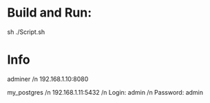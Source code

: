 
# Build and Run:
sh ./Script.sh

# Info
adminer /n
192.168.1.10:8080

my_postgres /n
192.168.1.11:5432 /n
Login: admin /n
Password: admin
